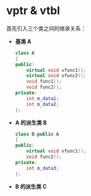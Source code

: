 # vptr & vtbl

首先引入三个类之间的继承关系：

* **基类 A**

    ```c++
    class A
    {
    public:
        virtual void vfunc1();
        virtual void vfunc2();
        void func1();
        void func2();
    private:
        int m_data1;
        int m_data2;
    };

* **A 的派生类 B**

    ```c++
    class B:public A
    {
    public:
        virtual void vfunc1();
        void func2();
    private:
        int m_data3;
    };
    ```

* **B 的派生类 C**

    ```c++
    ```

    